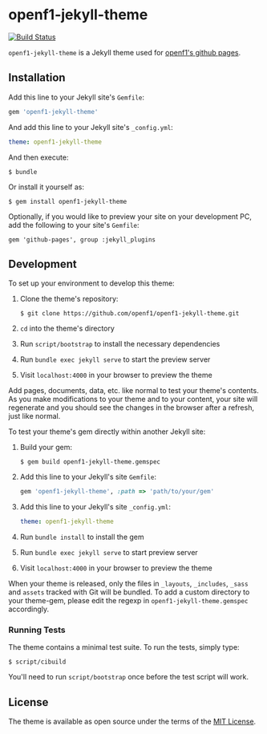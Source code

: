# openf1-jekyll-theme

[![Build Status](https://travis-ci.org/openf1/openf1-jekyll-theme.svg?branch=master)](https://travis-ci.org/openf1/openf1-jekyll-theme)

`openf1-jekyll-theme` is a Jekyll theme used for [openf1's github pages](https://openf1.github.io).

## Installation

Add this line to your Jekyll site's `Gemfile`:

```ruby
gem 'openf1-jekyll-theme'
```

And add this line to your Jekyll site's `_config.yml`:

```yaml
theme: openf1-jekyll-theme
```

And then execute:

    $ bundle

Or install it yourself as:

    $ gem install openf1-jekyll-theme

Optionally, if you would like to preview your site on your development PC, add the following to your site's `Gemfile`:

    gem 'github-pages', group :jekyll_plugins

## Development

To set up your environment to develop this theme:

1. Clone the theme's repository:

    ```
    $ git clone https://github.com/openf1/openf1-jekyll-theme.git
    ```

2. `cd` into the theme's directory
3. Run `script/bootstrap` to install the necessary dependencies
4. Run `bundle exec jekyll serve` to start the preview server
5. Visit `localhost:4000` in your browser to preview the theme

Add pages, documents, data, etc. like normal to test your theme's contents. As you make modifications to your theme and to your content, your site will regenerate and you should see the changes in the browser after a refresh, just like normal.

To test your theme's gem directly within another Jekyll site:

1. Build your gem:

    ```
    $ gem build openf1-jekyll-theme.gemspec
    ```

2. Add this line to your Jekyll's site `Gemfile`:

    ```ruby
    gem 'openf1-jekyll-theme', :path => 'path/to/your/gem'
    ```

3. Add this line to your Jekyll's site `_config.yml`:

    ```yml
    theme: openf1-jekyll-theme
    ```

4. Run `bundle install` to install the gem
5. Run `bundle exec jekyll serve` to start preview server
6. Visit `localhost:4000` in your browser to preview the theme

When your theme is released, only the files in `_layouts`, `_includes`, `_sass` and `assets` tracked with Git will be bundled.
To add a custom directory to your theme-gem, please edit the regexp in `openf1-jekyll-theme.gemspec` accordingly.

### Running Tests

The theme contains a minimal test suite. To run the tests, simply type:

    $ script/cibuild

You'll need to run `script/bootstrap` once before the test script will work.

## License

The theme is available as open source under the terms of the [MIT License](https://opensource.org/licenses/MIT).

